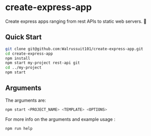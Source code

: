 # create-express-app

Create express apps ranging from rest APIs to static web servers. :rocket:

## Quick Start

```sh
git clone git@github.com:Walrussuit101/create-express-app.git
cd create-express-app
npm install
npm start my-project rest-api git
cd ../my-project
npm start
```

## Arguments

The arguments are:<br/>

```sh
npm start <PROJECT_NAME> <TEMPLATE> <OPTIONS>
```

For more info on the arguments and example usage :<br/>

```sh
npm run help
```
